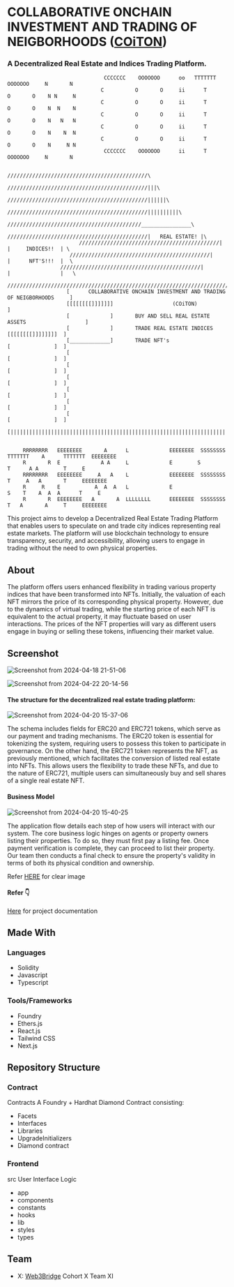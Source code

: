 # COLLABORATIVE ONCHAIN INVESTMENT AND TRADING OF NEIGBORHOODS ([COiTON](coiton.vercel.app/))
### A Decentralized Real Estate and Indices Trading Platform.

                                   CCCCCCC    OOOOOOO      oo   TTTTTTT    OOOOOOO     N       N
                                  C          O       O     ii      T      O       O    N N     N
                                  C          O       O     ii      T      O       O    N  N    N
                                  C          O       O     ii      T      O       O    N   N   N
                                  C          O       O     ii      T      O       O    N    N  N
                                  C          O       O     ii      T      O       O    N     N N
                                   CCCCCCC    OOOOOOO      ii      T       OOOOOOO     N       N

                                           /////////////////////////////////////////////\
                                         /////////////////////////////////////////////|||\
                                       /////////////////////////////////////////////||||||\
                                    /////////////////////////////////////////////||||||||||\
                                 ///////////////////////////////////////////________________\
                              /////////////////////////////////////////////|   REAL ESTATE! |\
                           /////////////////////////////////////////////|  |     INDICES!!  | \
                        /////////////////////////////////////////////|     |      NFT'S!!!  |  \
                     /////////////////////////////////////////////|        |                |   \
                  ///////////////////////////////////////////////////////////////////////////////\
                       [      COLLABORATIVE ONCHAIN INVESTMENT AND TRADING OF NEIGBORHOODS     ]
                       [[[[[[[[]]]]]]]                   (COiTON)                              ]
                       [             ]       BUY AND SELL REAL ESTATE ASSETS                   ]
                       [             ]       TRADE REAL ESTATE INDICES       [[[[[[[[]]]]]]]]  ]
                       [_____________]       TRADE NFT's                     [              ]  ]
                       [                                                     [              ]  ]
                       [                                                     [              ]  ]
                       [                                                     [              ]  ]
                       [                                                     [              ]  ]
                       [                                                     [              ]  ]
                       [                                                     [              ]  ]
                       [|||||||||||||||||||||||||||||||||||||||||||||||||||||||||||||||||||||||]
              
         
         RRRRRRRR   EEEEEEEE       A      L             EEEEEEEE  SSSSSSSS  TTTTTTT    A      TTTTTTT  EEEEEEEE
         R       R  E             A A     L             E        S             T      A A        T     E
         RRRRRRRR   EEEEEEEE     A   A    L             EEEEEEEE  SSSSSSSS     T     A   A       T     EEEEEEEE
         R     R    E           A  A  A   L             E                 S    T    A  A  A      T     E
         R       R  EEEEEEEE   A       A  LLLLLLLL      EEEEEEEE  SSSSSSSS     T   A       A     T     EEEEEEEE
         

This project aims to develop a Decentralized Real Estate Trading Platform that enables users to speculate on and trade city indices representing real estate markets. The platform will use blockchain technology to ensure transparency, security, and accessibility, allowing users to engage in trading without the need to own physical properties.

## About
The platform offers users enhanced flexibility in trading various property indices that have been transformed into NFTs. Initially, the valuation of each NFT mirrors the price of its corresponding physical property. However, due to the dynamics of virtual trading, while the starting price of each NFT is equivalent to the actual property, it may fluctuate based on user interactions. The prices of the NFT properties will vary as different users engage in buying or selling these tokens, influencing their market value.

## Screenshot
![Screenshot from 2024-04-18 21-51-06](https://github.com/WebSculptor/decentralized-real-estate-trading-platform/assets/137540755/ac087875-54b4-4c41-959c-41cdf80b5265)

![Screenshot from 2024-04-22 20-14-56](https://github.com/WebSculptor/decentralized-real-estate-trading-platform/assets/137540755/160dd12e-830c-4ed2-84c3-4b69a16f3d26)


#### The structure for the decentralized real estate trading platform:
![Screenshot from 2024-04-20 15-37-06](https://github.com/WebSculptor/decentralized-real-estate-trading-platform/assets/137540755/ba5823d1-2702-4895-9868-c7ca415e7d13)

The schema includes fields for ERC20 and ERC721 tokens, which serve as our payment and trading mechanisms. The ERC20 token is essential for tokenizing the system, requiring users to possess this token to participate in governance. On the other hand, the ERC721 token represents the NFT, as previously mentioned, which facilitates the conversion of listed real estate into NFTs. This allows users the flexibility to trade these NFTs, and due to the nature of ERC721, multiple users can simultaneously buy and sell shares of a single real estate NFT.

#### Business Model
![Screenshot from 2024-04-20 15-40-25](https://github.com/WebSculptor/decentralized-real-estate-trading-platform/assets/137540755/68fe9a28-a93c-4391-be80-b16aa96c3d61)

The application flow details each step of how users will interact with our system. The core business logic hinges on agents or property owners listing their properties. To do so, they must first pay a listing fee. Once payment verification is complete, they can proceed to list their property. Our team then conducts a final check to ensure the property's validity in terms of both its physical condition and ownership.

Refer [HERE](https://miro.com/app/board/uXjVKSLpxGc=/?share_link_id=836656075422) for clear image

#### Refer :point_down:
  [Here](https://docs.google.com/document/d/16zT6QBD0OLYLt4DStwxQAO-kORfeXYmqucrKSnFvW3k/edit) for project documentation


## Made With
  ### Languages
   * Solidity
   * Javascript
   * Typescript

 ### Tools/Frameworks
  * Foundry
  * Ethers.js
  * React.js
  * Tailwind CSS
  * Next.js

## Repository Structure
 ### Contract
   Contracts
   A Foundry + Hardhat Diamond Contract
   consisting:
   * Facets
   * Interfaces
   * Libraries
   * UpgradeInitializers
   * Diamond contract
 ### Frontend
   src
   User Interface Logic
   * app
   * components
   * constants
   * hooks
   * lib
   * styles
   * types
   

## Team
 * X: [Web3Bridge](https://twitter.com/Web3Bridge) Cohort X Team XI


